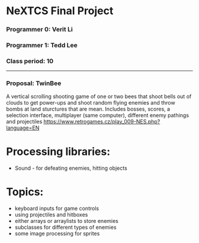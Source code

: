 # NeXTCS Final Project
### Programmer 0: Verit Li
### Programmer 1: Tedd Lee
### Class period: 10
---
### Proposal: TwinBee

A vertical scrolling shooting game of one or two bees that shoot bells out of clouds to get power-ups and shoot random flying enemies and throw bombs at land sturctures that are mean. Includes bosses, scores, a selection interface, multiplayer (same computer), different enemy pathings and projectiles
https://www.retrogames.cz/play_009-NES.php?language=EN
# Processing libraries: 
- Sound - for defeating enemies, hitting objects
# Topics: 
- keyboard inputs for game controls
- using projectiles and hitboxes
- either arrays or arraylists to store enemies
- subclasses for different types of enemies
- some image processing for sprites

